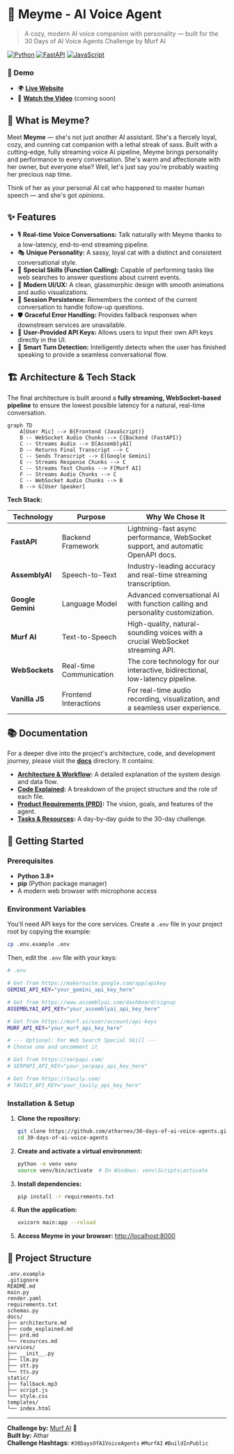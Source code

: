 # 🌸 Meyme - AI Voice Agent

> A cozy, modern AI voice companion with personality — built for the 30 Days of AI Voice Agents Challenge by Murf AI

[![Python](https://img.shields.io/badge/Python-3776AB?style=for-the-badge&logo=python&logoColor=white)](https://python.org)
[![FastAPI](https://img.shields.io/badge/FastAPI-009688?style=for-the-badge&logo=FastAPI&logoColor=white)](https://fastapi.tiangolo.com)
[![JavaScript](https://img.shields.io/badge/JavaScript-F7DF1E?style=for-the-badge&logo=javascript&logoColor=black)](https://javascript.com)

### 🎤 Demo

- 🌍 **[Live Website](https://meyme-the-cat.onrender.com/)**
- 🎥 **[Watch the Video](https://your-video-link.com)** (coming soon)

## 🎯 What is Meyme?

Meet **Meyme** — she's not just another AI assistant. She's a fiercely loyal, cozy, and cunning cat companion with a lethal streak of sass. Built with a cutting-edge, fully streaming voice AI pipeline, Meyme brings personality and performance to every conversation. She's warm and affectionate with her owner, but everyone else? Well, let's just say you're probably wasting her precious nap time.

Think of her as your personal AI cat who happened to master human speech — and she's got *opinions*.

## ✨ Features

- 🎙️ **Real-time Voice Conversations:** Talk naturally with Meyme thanks to a low-latency, end-to-end streaming pipeline.
- 🎭 **Unique Personality:** A sassy, loyal cat with a distinct and consistent conversational style.
- 🧩 **Special Skills (Function Calling):** Capable of performing tasks like web searches to answer questions about current events.
- 📱 **Modern UI/UX:** A clean, glassmorphic design with smooth animations and audio visualizations.
- 🔄 **Session Persistence:** Remembers the context of the current conversation to handle follow-up questions.
- 🛡️ **Graceful Error Handling:** Provides fallback responses when downstream services are unavailable.
- 🔑 **User-Provided API Keys:** Allows users to input their own API keys directly in the UI.
- 🎯 **Smart Turn Detection:** Intelligently detects when the user has finished speaking to provide a seamless conversational flow.

## 🏗️ Architecture & Tech Stack

The final architecture is built around a **fully streaming, WebSocket-based pipeline** to ensure the lowest possible latency for a natural, real-time conversation.

```mermaid
graph TD
    A[User Mic] --> B{Frontend (JavaScript)}
    B -- WebSocket Audio Chunks --> C{Backend (FastAPI)}
    C -- Streams Audio --> D[AssemblyAI]
    D -- Returns Final Transcript --> C
    C -- Sends Transcript --> E[Google Gemini]
    E -- Streams Response Chunks --> C
    C -- Streams Text Chunks --> F[Murf AI]
    F -- Streams Audio Chunks --> C
    C -- WebSocket Audio Chunks --> B
    B --> G[User Speaker]
```

**Tech Stack:**

| Technology | Purpose | Why We Chose It |
|------------|---------|----------------|
| **FastAPI** | Backend Framework | Lightning-fast async performance, WebSocket support, and automatic OpenAPI docs. |
| **AssemblyAI** | Speech-to-Text | Industry-leading accuracy and real-time streaming transcription. |
| **Google Gemini** | Language Model | Advanced conversational AI with function calling and personality customization. |
| **Murf AI** | Text-to-Speech | High-quality, natural-sounding voices with a crucial WebSocket streaming API. |
| **WebSockets** | Real-time Communication| The core technology for our interactive, bidirectional, low-latency pipeline. |
| **Vanilla JS** | Frontend Interactions | For real-time audio recording, visualization, and a seamless user experience. |

## 📚 Documentation

For a deeper dive into the project's architecture, code, and development journey, please visit the **[docs](./docs/)** directory. It contains:

- **[Architecture & Workflow](./docs/architecture.md):** A detailed explanation of the system design and data flow.
- **[Code Explained](./docs/code_explained.md):** A breakdown of the project structure and the role of each file.
- **[Product Requirements (PRD)](./docs/prd.md):** The vision, goals, and features of the agent.
- **[Tasks & Resources](./docs/resources.md):** A day-by-day guide to the 30-day challenge.

## 🚀 Getting Started

### Prerequisites

- **Python 3.8+**
- **pip** (Python package manager)
- A modern web browser with microphone access

### Environment Variables

You'll need API keys for the core services. Create a `.env` file in your project root by copying the example:

```bash
cp .env.example .env
```

Then, edit the `.env` file with your keys:

```bash
# .env

# Get from https://makersuite.google.com/app/apikey
GEMINI_API_KEY="your_gemini_api_key_here"

# Get from https://www.assemblyai.com/dashboard/signup
ASSEMBLYAI_API_KEY="your_assemblyai_api_key_here"

# Get from https://murf.ai/user/account/api-keys
MURF_API_KEY="your_murf_api_key_here"

# --- Optional: For Web Search Special Skill ---
# Choose one and uncomment it

# Get from https://serpapi.com/
# SERPAPI_API_KEY="your_serpapi_api_key_here"

# Get from https://tavily.com/
# TAVILY_API_KEY="your_tavily_api_key_here"
```

### Installation & Setup

1.  **Clone the repository:**
    ```bash
    git clone https://github.com/atharnex/30-days-of-ai-voice-agents.git
    cd 30-days-of-ai-voice-agents
    ```

2.  **Create and activate a virtual environment:**
    ```bash
    python -m venv venv
    source venv/bin/activate  # On Windows: venv\Scripts\activate
    ```

3.  **Install dependencies:**
    ```bash
    pip install -r requirements.txt
    ```

4.  **Run the application:**
    ```bash
    uvicorn main:app --reload
    ```

5.  **Access Meyme in your browser:**
    [http://localhost:8000](http://localhost:8000)

## 📂 Project Structure

```
.env.example
.gitignore
README.md
main.py
render.yaml
requirements.txt
schemas.py
docs/
├── architecture.md
├── code_explained.md
├── prd.md
└── resources.md
services/
├── __init__.py
├── llm.py
├── stt.py
└── tts.py
static/
├── fallback.mp3
├── script.js
└── style.css
templates/
└── index.html
```

---

**Challenge by:** [Murf AI](https://murf.ai) 🎵  
**Built by:** Athar  
**Challenge Hashtags:** `#30DaysOfAIVoiceAgents` `#MurfAI` `#BuildInPublic`